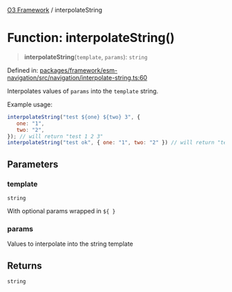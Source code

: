 [O3 Framework](../API.md) / interpolateString

# Function: interpolateString()

> **interpolateString**(`template`, `params`): `string`

Defined in: [packages/framework/esm-navigation/src/navigation/interpolate-string.ts:60](https://github.com/habeshabro/openmrs-esm-core/blob/main/packages/framework/esm-navigation/src/navigation/interpolate-string.ts#L60)

Interpolates values of `params` into the `template` string.

Example usage:
```js
interpolateString("test ${one} ${two} 3", {
   one: "1",
   two: "2",
}); // will return "test 1 2 3"
interpolateString("test ok", { one: "1", two: "2" }) // will return "test ok"
```

## Parameters

### template

`string`

With optional params wrapped in `${ }`

### params

Values to interpolate into the string template

## Returns

`string`
